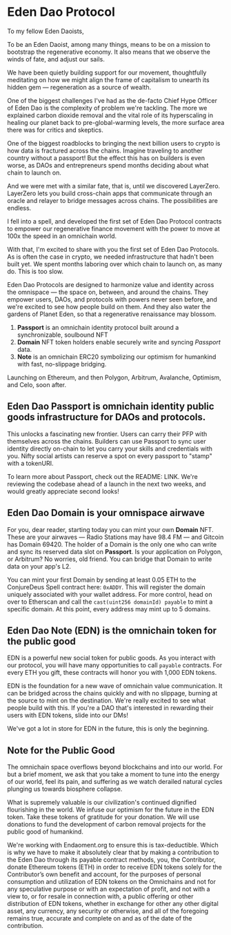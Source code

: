 # Eden Dao Protocol

To my fellow Eden Daoists,

To be an Eden Daoist, among many things, means to be on a mission to bootstrap the regenerative economy. It also means that we observe the winds of fate, and adjust our sails.

We have been quietly building support for our movement, thoughtfully meditating on how we might align the frame of capitalism to unearth its hidden gem — regeneration as a source of wealth.

One of the biggest challenges I've had as the de-facto Chief Hype Officer of Eden Dao is the complexity of problem we're tackling. The more we explained carbon dioxide removal and the vital role of its hyperscaling in healing our planet back to pre-global-warming levels, the more surface area there was for critics and skeptics.

One of the biggest roadblocks to bringing the next billion users to crypto is how data is fractured across the chains. Imagine traveling to another country without a passport! But the effect this has on builders is even worse, as DAOs and entrepreneurs spend months deciding about what chain to launch on.

And we were met with a similar fate, that is, until we discovered LayerZero. LayerZero lets you build cross-chain apps that communicate through an oracle and relayer to bridge messages across chains. The possibilities are endless.

I fell into a spell, and developed the first set of Eden Dao Protocol contracts to empower our regenerative finance movement with the power to move at 100x the speed in an omnichain world.

With that, I'm excited to share with you the first set of Eden Dao Protocols. As is often the case in crypto, we needed infrastructure that hadn't been built yet. We spent months laboring over which chain to launch on, as many do. This is too slow.

Eden Dao Protocols are designed to harmonize value and identity across the omnispace — the space on, between, and around the chains. They empower users, DAOs, and protocols with powers never seen before, and we're excited to see how people build on them. And they also water the gardens of Planet Eden, so that a regenerative renaissance may blossom.

1. **Passport** is an omnichain identity protocol built around a synchronizable, soulbound NFT
2. **Domain** NFT token holders enable securely write and syncing _Passport_ data.
3. **Note** is an omnichain ERC20 symbolizing our optimism for humankind with fast, no-slippage bridging.

Launching on Ethereum, and then Polygon, Arbitrum, Avalanche, Optimism, and Celo, soon after.

## Eden Dao **Passport** is omnichain identity public goods infrastructure for DAOs and protocols.

This unlocks a fascinating new frontier. Users can carry their PFP with themselves across the chains. Builders can use Passport to sync user identity directly on-chain to let you carry your skills and credentials with you. Nifty social artists can reserve a spot on every passport to "stamp" with a tokenURI.

To learn more about Passport, check out the README: LINK. We're reviewing the codebase ahead of a launch in the next two weeks, and would greatly appreciate second looks!

## Eden Dao **Domain** is your omnispace airwave

For you, dear reader, starting today you can mint your own **Domain** NFT. These are your airwaves — Radio Stations may have 98.4 FM — and Gitcoin has Domain 69420. The holder of a Domain is the only one who can write and sync its reserved data slot on **Passport**. Is your application on Polygon, or Arbitrum? No worries, old friend. You can bridge that Domain to write data on your app's L2.

You can mint your first Domain by sending at least 0.05 ETH to the ConjureDeus Spell contract here: `0xADDY`. This will register the domain uniquely associated with your wallet address. For more control, head on over to Etherscan and call the `cast(uint256 domainId) payable` to mint a specific domain. At this point, every address may mint up to 5 domains.

## Eden Dao **Note** (EDN) is the omnichain token for the public good

EDN is a powerful new social token for public goods. As you interact with our protocol, you will have many opportunities to call `payable` contracts. For every ETH you gift, these contracts will honor you with 1,000 EDN tokens.

EDN is the foundation for a new wave of omnichain value communication. It can be bridged across the chains quickly and with no slippage, burning at the source to mint on the destination. We're really excited to see what people build with this. If you're a DAO that's interested in rewarding their users with EDN tokens, slide into our DMs!

We've got a lot in store for EDN in the future, this is only the beginning.

## Note for the Public Good

The omnichain space overflows beyond blockchains and into our world. For but a brief moment, we ask that you take a moment to tune into the energy of our world, feel its pain, and suffering as we watch derailed natural cycles plunging us towards biosphere collapse.

What is supremely valuable is our civilization's continued dignified flourishing in the world. We infuse our optimism for the future in the EDN token. Take these tokens of gratitude for your donation. We will use donations to fund the development of carbon removal projects for the public good of humankind.

We're working with Endaoment.org to ensure this is tax-deductible. Which is why we have to make it absolutely clear that by making a contribution to the Eden Dao through its payable contract methods, you, the Contributor, donate Ethereum tokens (ETH) in order to receive EDN tokens solely for the Contributor’s own benefit and account, for the purposes of personal consumption and utilization of EDN tokens on the Omnichains and not for any speculative purpose or with an expectation of profit, and not with a view to, or for resale in connection with, a public offering or other distribution of EDN tokens, whether in exchange for other any other digital asset, any currency, any security or otherwise, and all of the foregoing remains true, accurate and complete on and as of the date of the contribution.
